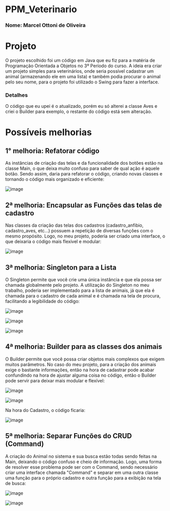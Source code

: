 # PPM_Veterinario
<h3>Nome: Marcel Ottoni de Oliveira</h3>

# Projeto
O projeto escolhido foi um código em Java que eu fiz para a matéria de Programação Orientada a Objetos no 3º Período do curso. A ideia era criar um projeto simples para veterinários, onde seria possível cadastrar um animal (armazenando ele em uma lista) e também podia procurar o animal pelo seu nome, para o projeto foi utilizado o Swing para fazer a interface.

<h3>Detalhes</h3>
O código que eu upei é o atualizado, porém eu só alterei a classe Aves e criei o Builder para exemplo, o restante do código está sem alteração.

# Possíveis melhorias
<h2>1° melhoria: Refatorar código</h2>
As instâncias de criação das telas e da funcionalidade dos botões estão na classe Main, o que deixa muito confuso para saber de qual ação é aquele botão. Sendo assim, daria para refatorar o código, criando novas classes e tornando o código mais organizado e eficiente:

![image](https://github.com/user-attachments/assets/0ed08fd6-18c4-41c7-bce8-59bbe40ad78a)

<h2>2ª melhoria: Encapsular as Funções das telas de cadastro</h2>
Nas classes da criação das telas dos cadastros (cadastro_anfibio, cadastro_aves, etc...) possuem a repetição de diversas funções com o mesmo propósito. Logo, no meu projeto, poderia ser criado uma interface, o que deixaria o código mais flexivel e modular:

![image](https://github.com/user-attachments/assets/1f14a84c-05fa-4976-b921-6202af0b7220)


<h2>3ª melhoria: Singleton para a Lista</h2>
O Singleton permite que você crie uma única instância e que ela possa ser chamada globalmente pelo projeto. A utilização do Singleton no meu trabalho, poderia ser implementado para a lista de animais, já que ela é chamada para o cadastro de cada animal e é chamada na tela de procura, facilitando a legibilidade do código:

![image](https://github.com/user-attachments/assets/961d597f-6a74-4a43-ac90-6ca5627a28a3)

![image](https://github.com/user-attachments/assets/4b5fa23b-2ed8-4ce4-ba5b-85b3d7521bd2)


![image](https://github.com/user-attachments/assets/20771e12-ac8a-48c8-b2d2-4de5c5aa046b)

<h2>4ª melhoria: Builder para as classes dos animais</h2>
O Builder permite que você possa criar objetos mais complexos que exigem muitos parâmetros. No caso do meu projeto, para a criação dos animais exige o bastante informações, então na hora de cadastrar pode acabar confundindo na hora de ajustar alguma coisa no código, então o Builder pode servir para deixar mais modular e flexível:

![image](https://github.com/user-attachments/assets/a71b9a58-5d41-4117-8d60-90c8895ddd19)

![image](https://github.com/user-attachments/assets/c299d5b6-eeae-4dbd-9b84-63444aa8ba53)

Na hora do Cadastro, o código ficaria:

![image](https://github.com/user-attachments/assets/b6d1d855-7356-4d43-9e35-078aefbf6d6a)

<h2>5ª melhoria: Separar Funções do CRUD (Command)</h2>
A criação do Animal no sistema e sua busca estão todas sendo feitas na Main, deixando o código confuso e cheio de informação. Logo, uma forma de resolver esse problema pode ser com o Command, sendo necessário criar uma interface chamada "Command" e separar em uma outra classe uma função para o próprio cadastro e outra função para a exibição na tela de busca:

![image](https://github.com/user-attachments/assets/0ede7cc7-b294-4c25-87da-c1cf54500c3b)

![image](https://github.com/user-attachments/assets/177aade7-0e1a-4db3-89cb-cc16c18e9720)

